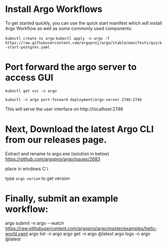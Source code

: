 # Install Argo Workflows

To get started quickly, you can use the quick start manifest which will install Argo Workflow as well as some commonly used components:

`kubectl create ns argo`
`kubectl apply -n argo -f https://raw.githubusercontent.com/argoproj/argo/stable/manifests/quick-start-postgres.yaml`

# Port forward the argo server to access GUI

`kubectl get svc -n argo`

`kubectl -n argo port-forward deployment/argo-server 2746:2746`

This will serve the user interface on http://localhost:2746


# Next, Download the latest Argo CLI from our releases page.
Extract and rename to argo.exe (solution in below)
https://github.com/argoproj/argo/issues/2683

place in windows C:\

type `argo verion` to get version


# Finally, submit an example workflow:


argo submit -n argo --watch https://raw.githubusercontent.com/argoproj/argo/master/examples/hello-world.yaml
argo list -n argo
argo get -n argo @latest
argo logs -n argo @latest
